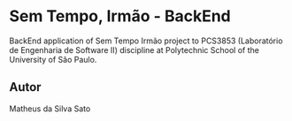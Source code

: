 # Sem Tempo, Irmão - BackEnd
BackEnd application of Sem Tempo Irmão project to PCS3853 (Laboratório de Engenharia de Software II) discipline at Polytechnic School of the University of São Paulo. 

## Autor
Matheus da Silva Sato
